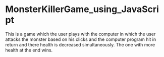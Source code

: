 # MonsterKillerGame_using_JavaScript
This is a game which the user plays with the computer in which the user attacks the monster based on his clicks and the computer program hit in return and there health is decreased simultaneously. The one with more health at the end wins.
